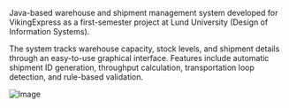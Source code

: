 Java-based warehouse and shipment management system developed for VikingExpress as a first-semester project at Lund University (Design of Information Systems).

The system tracks warehouse capacity, stock levels, and shipment details through an easy-to-use graphical interface. Features include automatic shipment ID generation, throughput calculation, transportation loop detection, and rule-based validation.


![Image](https://github.com/user-attachments/assets/7291bd40-d60f-4241-b41d-e977cfbdac35)
